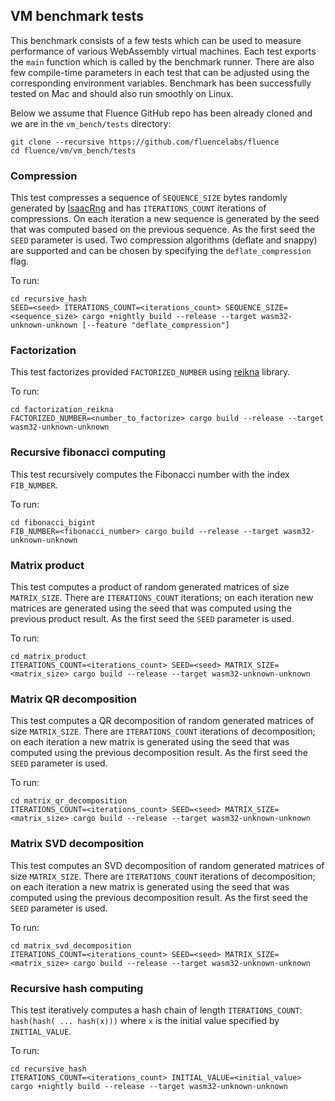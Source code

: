 ## VM benchmark tests

This benchmark consists of a few tests which can be used to measure performance of various WebAssembly virtual machines. Each test exports the `main` function which is called by the benchmark runner. There are also few compile-time parameters in each test that can be adjusted using the corresponding environment variables. Benchmark has been successfully tested on Mac and should also run smoothly on Linux.

Below we assume that Fluence GitHub repo has been already cloned and we are in the `vm_bench/tests` directory:

```shell
git clone --recursive https://github.com/fluencelabs/fluence
cd fluence/vm/vm_bench/tests
```

### Compression

This test compresses a sequence of `SEQUENCE_SIZE` bytes randomly generated by [IsaacRng](https://doc.rust-lang.org/1.0.0/rand/isaac/struct.IsaacRng.html) and has `ITERATIONS_COUNT` iterations of compressions. On each iteration a new sequence is generated by the seed that was computed based on the previous sequence. As the first seed the `SEED` parameter is used. Two compression algorithms (deflate and snappy) are supported and can be chosen by specifying the `deflate_compression` flag.

To run:

```shell
cd recursive_hash
SEED=<seed> ITERATIONS_COUNT=<iterations_count> SEQUENCE_SIZE=<sequence_size> cargo +nightly build --release --target wasm32-unknown-unknown [--feature "deflate_compression"]
```

### Factorization

This test factorizes provided `FACTORIZED_NUMBER` using [reikna](https://docs.rs/reikna/0.10.0/reikna/) library.

To run:

```shell
cd factorization_reikna
FACTORIZED_NUMBER=<number_to_factorize> cargo build --release --target wasm32-unknown-unknown
```

### Recursive fibonacci computing

This test recursively computes the Fibonacci number with the index `FIB_NUMBER`.

To run:

```shell
cd fibonacci_bigint
FIB_NUMBER=<fibonacci_number> cargo build --release --target wasm32-unknown-unknown
```

### Matrix product

This test computes a product of random generated matrices of size `MATRIX_SIZE`. There are `ITERATIONS_COUNT` iterations; on each iteration new matrices are generated using the seed that was computed using the previous product result. As the first seed the `SEED` parameter is used.

To run:

```shell
cd matrix_product
ITERATIONS_COUNT=<iterations_count> SEED=<seed> MATRIX_SIZE=<matrix_size> cargo build --release --target wasm32-unknown-unknown
```

### Matrix QR decomposition

This test computes a QR decomposition of random generated matrices of size `MATRIX_SIZE`. There are `ITERATIONS_COUNT` iterations of decomposition; on each iteration a new matrix is generated using the seed that was computed using the previous decomposition result. As the first seed the `SEED` parameter is used.

To run:

```shell
cd matrix_qr_decomposition
ITERATIONS_COUNT=<iterations_count> SEED=<seed> MATRIX_SIZE=<matrix_size> cargo build --release --target wasm32-unknown-unknown
```

### Matrix SVD decomposition

This test computes an SVD decomposition of random generated matrices of size `MATRIX_SIZE`. There are `ITERATIONS_COUNT` iterations of decomposition; on each iteration a new matrix is generated using the seed that was computed using the previous decomposition result. As the first seed the `SEED` parameter is used.

To run:

```shell
cd matrix_svd_decomposition
ITERATIONS_COUNT=<iterations_count> SEED=<seed> MATRIX_SIZE=<matrix_size> cargo build --release --target wasm32-unknown-unknown
```

### Recursive hash computing

This test iteratively computes a hash chain of length `ITERATIONS_COUNT`: `hash(hash( ... hash(x)))` where `x` is the initial value specified by `INITIAL_VALUE`.

To run:

```shell
cd recursive_hash
ITERATIONS_COUNT=<iterations_count> INITIAL_VALUE=<initial_value> cargo +nightly build --release --target wasm32-unknown-unknown
```
